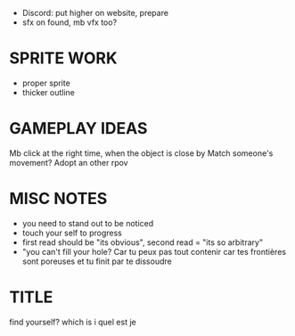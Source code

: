 
* Discord: put higher on website, prepare
* sfx on found, mb vfx too?


# SPRITE WORK
* proper sprite
* thicker outline

# GAMEPLAY IDEAS
Mb click at the right time, when the object is close by 
Match someone's movement? Adopt an other rpov 


# MISC NOTES
* you need to stand out to be noticed
* touch your self to progress
* first read should be "its obvious", second read = "its so arbitrary"
* "you can't fill your hole? Car tu peux pas tout contenir car tes frontières sont poreuses et tu finit par te dissoudre 


# TITLE

find yourself?
which is i
quel est je
